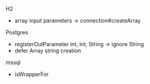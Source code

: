 H2
- array input parameters -> connection#createArray

Postgres
- registerOutParameter int, int, String -> ignore String
- defer Array string creation

mssql
- isWrapperFor


